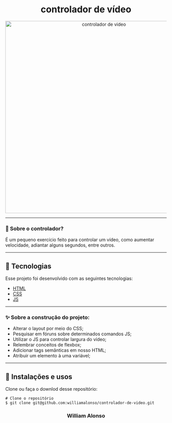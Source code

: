<h1 align="center">
    controlador de vídeo
    </h1>

<div align="center">
  <img src="https://github.com/williamalonso/controlador-de-video/blob/master/img/index.jpg" alt"controlador de video" title="controlador de video" width="600" />
  

---

</div>



### 🤔 Sobre o controlador?

É um pequeno exercício feito para controlar um vídeo, como aumentar velocidade, adiantar alguns segundos, entre outros.

---

## 🚀 Tecnologias

Esse projeto foi desenvolvido com as seguintes tecnologias:

- [HTML](https://developer.mozilla.org/pt-BR/docs/Web/HTML)
- [CSS](https://developer.mozilla.org/pt-BR/docs/Web/CSS)
- [JS](https://developer.mozilla.org/pt-BR/docs/Web/JavaScript)

---

### ✨ Sobre a construção do projeto:

- Alterar o layout por meio do CSS;
- Pesquisar em fóruns sobre determinados comandos JS;
- Utilizar o JS para controlar largura do vídeo;
- Relembrar conceitos de flexbox;
- Adicionar tags semânticas em nosso HTML;
- Atribuir um elemento à uma variável;

---

## 🙅 Instalações e usos

Clone ou faça o downlod desse repositório:

```
# Clone o repositório
$ git clone git@github.com:williamalonso/controlador-de-video.git
```

<h3 align="center">William Alonso</h3>
